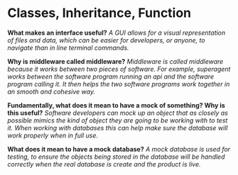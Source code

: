 # Classes, Inheritance, Function

**What makes an interface useful?**
_A GUI allows for a visual representation of files and data, which can be easier for developers, or anyone, to navigate than in line terminal commands._

**Why is middleware called middleware?**
_Middleware is called middleware because it works between two pieces of software. For example, superagent works between the software program running an api and the software program calling it. It then helps the two software programs work together in an smooth and cohesive way._

**Fundamentally, what does it mean to have a mock of something? Why is this useful?**
_Software developers can mock up an object that as closely as possible mimics the kind of object they are going to be working with to test it. When working with databases this can help make sure the database will work properly when in full use._

**What does it mean to have a mock database?**
_A mock database is used for testing, to ensure the objects being stored in the database will be handled correctly when the real database is create and the product is live._
